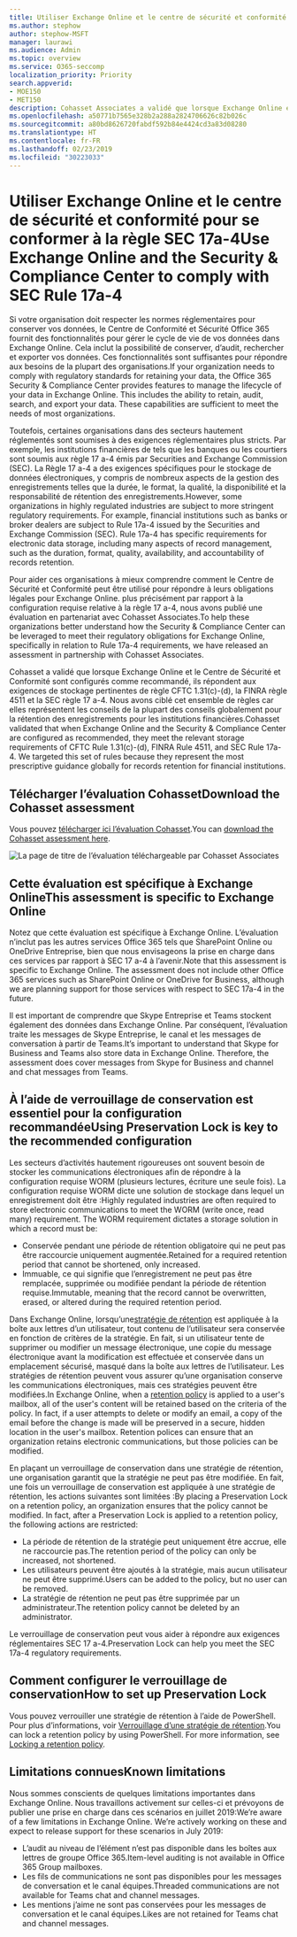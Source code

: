 ```yaml
---
title: Utiliser Exchange Online et le centre de sécurité et conformité pour se conformer à la règle SEC 17a-4
ms.author: stephow
author: stephow-MSFT
manager: laurawi
ms.audience: Admin
ms.topic: overview
ms.service: O365-seccomp
localization_priority: Priority
search.appverid:
- MOE150
- MET150
description: Cohasset Associates a validé que lorsque Exchange Online et le centre de sécurité et conformité sont configurés comme recommandé, ils répondent aux exigences de stockage pertinentes de règle CFTC 1.31(c)-(d), FINRA règle 4511 et SEC règle 17 a-4. Vous pouvez télécharger l’évaluation.
ms.openlocfilehash: a50771b7565e328b2a288a2824706626c82b026c
ms.sourcegitcommit: a80bd8626720fabdf592b84e4424cd3a83d08280
ms.translationtype: HT
ms.contentlocale: fr-FR
ms.lasthandoff: 02/23/2019
ms.locfileid: "30223033"
---
```

# <a name="use-exchange-online-and-the-security--compliance-center-to-comply-with-sec-rule-17a-4"></a><span data-ttu-id="69324-104">Utiliser Exchange Online et le centre de sécurité et conformité pour se conformer à la règle SEC 17a-4</span><span class="sxs-lookup"><span data-stu-id="69324-104">Use Exchange Online and the Security & Compliance Center to comply with SEC Rule 17a-4</span></span>

<span data-ttu-id="69324-p102">Si votre organisation doit respecter les normes réglementaires pour conserver vos données, le Centre de Conformité et Sécurité Office 365 fournit des fonctionnalités pour gérer le cycle de vie de vos données dans Exchange Online. Cela inclut la possibilité de conserver, d’audit, rechercher et exporter vos données. Ces fonctionnalités sont suffisantes pour répondre aux besoins de la plupart des organisations.</span><span class="sxs-lookup"><span data-stu-id="69324-p102">If your organization needs to comply with regulatory standards for retaining your data, the Office 365 Security & Compliance Center provides features to manage the lifecycle of your data in Exchange Online. This includes the ability to retain, audit, search, and export your data. These capabilities are sufficient to meet the needs of most organizations.</span></span>

<span data-ttu-id="69324-p103">Toutefois, certaines organisations dans des secteurs hautement réglementés sont soumises à des exigences réglementaires plus stricts. Par exemple, les institutions financières de tels que les banques ou les courtiers sont soumis aux règle 17 a-4 émis par Securities and Exchange Commission (SEC). La Règle 17 a-4 a des exigences spécifiques pour le stockage de données électroniques, y compris de nombreux aspects de la gestion des enregistrements telles que la durée, le format, la qualité, la disponibilité et la responsabilité de rétention des enregistrements.</span><span class="sxs-lookup"><span data-stu-id="69324-p103">However, some organizations in highly regulated industries are subject to more stringent regulatory requirements. For example, financial institutions such as banks or broker dealers are subject to Rule 17a-4 issued by the Securities and Exchange Commission (SEC). Rule 17a-4 has specific requirements for electronic data storage, including many aspects of record management, such as the duration, format, quality, availability, and accountability of records retention.</span></span>

<span data-ttu-id="69324-111">Pour aider ces organisations à mieux comprendre comment le Centre de Sécurité et Conformité peut être utilisé pour répondre à leurs obligations légales pour Exchange Online. plus précisément par rapport à la configuration requise relative à la règle 17 a-4, nous avons publié une évaluation en partenariat avec Cohasset Associates.</span><span class="sxs-lookup"><span data-stu-id="69324-111">To help these organizations better understand how the Security & Compliance Center can be leveraged to meet their regulatory obligations for Exchange Online, specifically in relation to Rule 17a-4 requirements, we have released an assessment in partnership with Cohasset Associates.</span></span>

<span data-ttu-id="69324-p104">Cohasset a validé que lorsque Exchange Online et le Centre de Sécurité et Conformité sont configurés comme recommandé, ils répondent aux exigences de stockage pertinentes de règle CFTC 1.31(c)-(d), la FINRA règle 4511 et la SEC règle 17 a-4.  Nous avons ciblé cet ensemble de règles car elles représentent les conseils de la plupart des conseils globalement pour la rétention des enregistrements pour les institutions financières.</span><span class="sxs-lookup"><span data-stu-id="69324-p104">Cohasset validated that when Exchange Online and the Security & Compliance Center are configured as recommended, they meet the relevant storage requirements of CFTC Rule 1.31(c)-(d), FINRA Rule 4511, and SEC Rule 17a-4.  We targeted this set of rules because they represent the most prescriptive guidance globally for records retention for financial institutions.</span></span>

## <a name="download-the-cohasset-assessment"></a><span data-ttu-id="69324-114">Télécharger l’évaluation Cohasset</span><span class="sxs-lookup"><span data-stu-id="69324-114">Download the Cohasset assessment</span></span>

<span data-ttu-id="69324-115">Vous pouvez [télécharger ici l’évaluation Cohasset](https://servicetrust.microsoft.com/ViewPage/TrustDocuments?command=Download&downloadType=Document&downloadId=9fa8349d-a0c9-47d9-93ad-472aa0fa44ec&docTab=6d000410-c9e9-11e7-9a91-892aae8839ad_FAQ_and_White_Papers).</span><span class="sxs-lookup"><span data-stu-id="69324-115">You can [download the Cohasset assessment here](https://servicetrust.microsoft.com/ViewPage/TrustDocuments?command=Download&downloadType=Document&downloadId=9fa8349d-a0c9-47d9-93ad-472aa0fa44ec&docTab=6d000410-c9e9-11e7-9a91-892aae8839ad_FAQ_and_White_Papers).</span></span>

![La page de titre de l’évaluation téléchargeable par Cohasset Associates](media/cohasset-associates-assessment.png)

## <a name="this-assessment-is-specific-to-exchange-online"></a><span data-ttu-id="69324-117">Cette évaluation est spécifique à Exchange Online</span><span class="sxs-lookup"><span data-stu-id="69324-117">This assessment is specific to Exchange Online</span></span>

<span data-ttu-id="69324-p105">Notez que cette évaluation est spécifique à Exchange Online. L’évaluation n’inclut pas les autres services Office 365 tels que SharePoint Online ou OneDrive Entreprise, bien que nous envisageons la prise en charge dans ces services par rapport à SEC 17 a-4 à l’avenir.</span><span class="sxs-lookup"><span data-stu-id="69324-p105">Note that this assessment is specific to Exchange Online. The assessment does not include other Office 365 services such as SharePoint Online or OneDrive for Business, although we are planning support for those services with respect to SEC 17a-4 in the future.</span></span>

<span data-ttu-id="69324-p106">Il est important de comprendre que Skype Entreprise et Teams stockent également des données dans Exchange Online.  Par conséquent, l’évaluation traite les messages de Skype Entreprise, le canal et les messages de conversation à partir de Teams.</span><span class="sxs-lookup"><span data-stu-id="69324-p106">It’s important to understand that Skype for Business and Teams also store data in Exchange Online.  Therefore, the assessment does cover messages from Skype for Business and channel and chat messages from Teams.</span></span>

## <a name="using-preservation-lock-is-key-to-the-recommended-configuration"></a><span data-ttu-id="69324-122">À l’aide de verrouillage de conservation est essentiel pour la configuration recommandée</span><span class="sxs-lookup"><span data-stu-id="69324-122">Using Preservation Lock is key to the recommended configuration</span></span>

<span data-ttu-id="69324-p107">Les secteurs d’activités hautement rigoureuses ont souvent besoin de stocker les communications électroniques afin de répondre à la configuration requise WORM (plusieurs lectures, écriture une seule fois). La configuration requise WORM dicte une solution de stockage dans lequel un enregistrement doit être :</span><span class="sxs-lookup"><span data-stu-id="69324-p107">Highly regulated industries are often required to store electronic communications to meet the WORM (write once, read many) requirement. The WORM requirement dictates a storage solution in which a record must be:</span></span>

- <span data-ttu-id="69324-125">Conservée pendant une période de rétention obligatoire qui ne peut pas être raccourcie uniquement augmentée.</span><span class="sxs-lookup"><span data-stu-id="69324-125">Retained for a required retention period that cannot be shortened, only increased.</span></span>
- <span data-ttu-id="69324-126">Immuable, ce qui signifie que l’enregistrement ne peut pas être remplacée, supprimée ou modifiée pendant la période de rétention requise.</span><span class="sxs-lookup"><span data-stu-id="69324-126">Immutable, meaning that the record cannot be overwritten, erased, or altered during the required retention period.</span></span>

<span data-ttu-id="69324-p108">Dans Exchange Online, lorsqu’une[stratégie de rétention](retention-policies.md) est appliquée à la boîte aux lettres d’un utilisateur, tout contenu de l’utilisateur sera conservée en fonction de critères de la stratégie. En fait, si un utilisateur tente de supprimer ou modifier un message électronique, une copie du message électronique avant la modification est effectuée et conservée dans un emplacement sécurisé, masqué dans la boîte aux lettres de l’utilisateur. Les stratégies de rétention peuvent vous assurer qu’une organisation conserve les communications électroniques, mais ces stratégies peuvent être modifiées.</span><span class="sxs-lookup"><span data-stu-id="69324-p108">In Exchange Online, when a [retention policy](retention-policies.md) is applied to a user's mailbox, all of the user's content will be retained based on the criteria of the policy. In fact, if a user attempts to delete or modify an email, a copy of the email before the change is made will be preserved in a secure, hidden location in the user's mailbox. Retention polices can ensure that an organization retains electronic communications, but those policies can be modified.</span></span>

<span data-ttu-id="69324-p109">En plaçant un verrouillage de conservation dans une stratégie de rétention, une organisation garantit que la stratégie ne peut pas être modifiée. En fait, une fois un verrouillage de conservation est appliquée à une stratégie de rétention, les actions suivantes sont limitées :</span><span class="sxs-lookup"><span data-stu-id="69324-p109">By placing a Preservation Lock on a retention policy, an organization ensures that the policy cannot be modified. In fact, after a Preservation Lock is applied to a retention policy, the following actions are restricted:</span></span>

- <span data-ttu-id="69324-132">La période de rétention de la stratégie peut uniquement être accrue, elle ne raccourcie pas.</span><span class="sxs-lookup"><span data-stu-id="69324-132">The retention period of the policy can only be increased, not shortened.</span></span>
- <span data-ttu-id="69324-133">Les utilisateurs peuvent être ajoutés à la stratégie, mais aucun utilisateur ne peut être supprimé.</span><span class="sxs-lookup"><span data-stu-id="69324-133">Users can be added to the policy, but no user can be removed.</span></span>
- <span data-ttu-id="69324-134">La stratégie de rétention ne peut pas être supprimée par un administrateur.</span><span class="sxs-lookup"><span data-stu-id="69324-134">The retention policy cannot be deleted by an administrator.</span></span>

<span data-ttu-id="69324-135">Le verrouillage de conservation peut vous aider à répondre aux exigences réglementaires SEC 17 a-4.</span><span class="sxs-lookup"><span data-stu-id="69324-135">Preservation Lock can help you meet the SEC 17a-4 regulatory requirements.</span></span>

## <a name="how-to-set-up-preservation-lock"></a><span data-ttu-id="69324-136">Comment configurer le verrouillage de conservation</span><span class="sxs-lookup"><span data-stu-id="69324-136">How to set up Preservation Lock</span></span>

<span data-ttu-id="69324-p110">Vous pouvez verrouiller une stratégie de rétention à l’aide de PowerShell. Pour plus d’informations, voir [Verrouillage d’une stratégie de rétention](retention-policies.md#locking-a-retention-policy).</span><span class="sxs-lookup"><span data-stu-id="69324-p110">You can lock a retention policy by using PowerShell. For more information, see [Locking a retention policy](retention-policies.md#locking-a-retention-policy).</span></span>

## <a name="known-limitations"></a><span data-ttu-id="69324-139">Limitations connues</span><span class="sxs-lookup"><span data-stu-id="69324-139">Known limitations</span></span>

<span data-ttu-id="69324-p111">Nous sommes conscients de quelques limitations importantes dans Exchange Online. Nous travaillons activement sur celles-ci et prévoyons de publier une prise en charge dans ces scénarios en juillet 2019:</span><span class="sxs-lookup"><span data-stu-id="69324-p111">We’re aware of a few limitations in Exchange Online. We’re actively working on these and expect to release support for these scenarios in July 2019:</span></span>

- <span data-ttu-id="69324-142">L’audit au niveau de l’élément n’est pas disponible dans les boîtes aux lettres de groupe Office 365.</span><span class="sxs-lookup"><span data-stu-id="69324-142">Item-level auditing is not available in Office 365 Group mailboxes.</span></span>
- <span data-ttu-id="69324-143">Les fils de communications ne sont pas disponibles pour les messages de conversation et le canal équipes.</span><span class="sxs-lookup"><span data-stu-id="69324-143">Threaded communications are not available for Teams chat and channel messages.</span></span>
- <span data-ttu-id="69324-144">Les mentions j’aime ne sont pas conservées pour les messages de conversation et le canal équipes.</span><span class="sxs-lookup"><span data-stu-id="69324-144">Likes are not retained for Teams chat and channel messages.</span></span>

